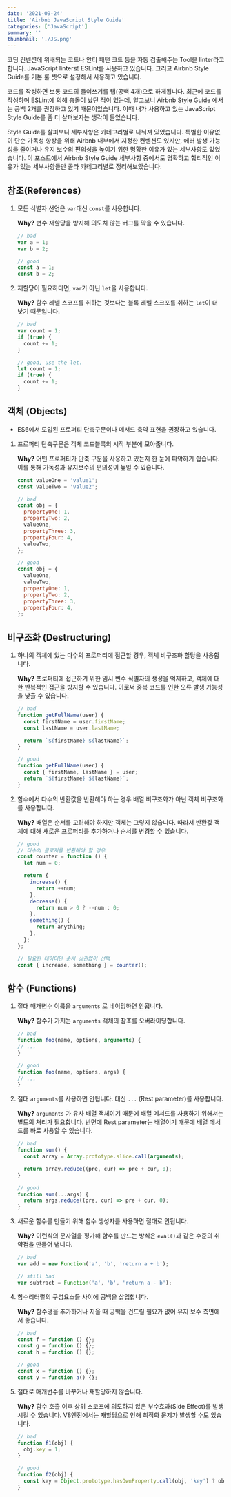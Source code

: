 ```yaml
---
date: '2021-09-24'
title: 'Airbnb JavaScript Style Guide'
categories: ['JavaScript']
summary: ''
thumbnail: './JS.png'
---
```


코딩 컨벤션에 위배되는 코드나 안티 패턴 코드 등을 자동 검출해주는 Tool을 linter라고 합니다. JavaScript linter로 ESLint를 사용하고 있습니다. 그리고 Airbnb Style Guide를 기본 룰 셋으로 설정해서 사용하고 있습니다.

코드를 작성하면 보통 코드의 들여쓰기를 탭(공백 4개)으로 하게됩니다. 최근에 코드를 작성하며 ESLint에 의해 충돌이 났던 적이 있는데, 알고보니 Airbnb Style Guide 에서는 공백 2개를 권장하고 있기 때문이었습니다. 이때 내가 사용하고 있는 JavaScript Style Guide를 좀 더 살펴보자는 생각이 들었습니다.

Style Guide를 살펴보니 세부사항은 카테고리별로 나눠져 있었습니다. 특별한 이유없이 단순 가독성 향상을 위해 Airbnb 내부에서 지정한 컨벤션도 있지만, 에러 발생 가능성을 줄이거나 유지 보수의 편의성을 높이기 위한 명확한 이유가 있는 세부사항도 있었습니다. 이 포스트에서 Airbnb Style Guide 세부사항 중에서도 명확하고 합리적인 이유가 있는 세부사항들만 골라 카테고리별로 정리해보았습니다.

## 참조(References)

1. 모든 식별자 선언은 `var`대신 `const`를 사용합니다.

   **Why?** 변수 재할당을 방지해 의도치 않는 버그를 막을 수 있습니다.

   ```js
   // bad
   var a = 1;
   var b = 2;

   // good
   const a = 1;
   const b = 2;
   ```

2. 재할당이 필요하다면, `var`가 아닌 `let`을 사용합니다.

   **Why?** 함수 레벨 스코프를 취하는 것보다는 블록 레벨 스크포를 취하는 `let`이 더 낫기 때문입니다.

   ```js
   // bad
   var count = 1;
   if (true) {
     count += 1;
   }

   // good, use the let.
   let count = 1;
   if (true) {
     count += 1;
   }
   ```

## 객체 (Objects)

- ES6에서 도입된 프로퍼티 단축구문이나 메서드 축약 표현을 권장하고 있습니다.

1. 프로퍼티 단축구문은 객체 코드블록의 시작 부분에 모아줍니다.

   **Why?** 어떤 프로퍼티가 단축 구문을 사용하고 있는지 한 눈에 파악하기 쉽습니다. 이를 통해 가독성과 유지보수의 편의성이 높일 수 있습니다.

   ```js
   const valueOne = 'value1';
   const valueTwo = 'value2';

   // bad
   const obj = {
     propertyOne: 1,
     propertyTwo: 2,
     valueOne,
     propertyThree: 3,
     propertyFour: 4,
     valueTwo,
   };

   // good
   const obj = {
     valueOne,
     valueTwo,
     propertyOne: 1,
     propertyTwo: 2,
     propertyThree: 3,
     propertyFour: 4,
   };
   ```

## 비구조화 (Destructuring)

1. 하나의 객체에 있는 다수의 프로퍼티에 접근할 경우, 객체 비구조화 할당을 사용합니다.

   **Why?** 프로퍼티에 접근하기 위한 임시 변수 식별자의 생성을 억제하고, 객체에 대한 반복적인 접근을 방지할 수 있습니다. 이로써 중복 코드를 인한 오류 발생 가능성을 낮출 수 있습니다.

   ```js
   // bad
   function getFullName(user) {
     const firstName = user.firstName;
     const lastName = user.lastName;

     return `${firstName} ${lastName}`;
   }

   // good
   function getFullName(user) {
     const { firstName, lastName } = user;
     return `${firstName} ${lastName}`;
   }
   ```

2. 함수에서 다수의 반환값을 반환해야 하는 경우 배열 비구조화가 아닌 객체 비구조화를 사용합니다.

   **Why?** 배열은 순서를 고려해야 하지만 객체는 그렇지 않습니다. 따라서 반환값 객체에 대해 새로운 프로퍼티를 추가하거나 순서를 변경할 수 있습니다.

   ```js
   // good
   // 다수의 클로저를 반환해야 할 경우
   const counter = function () {
     let num = 0;

     return {
       increase() {
         return ++num;
       },
       decrease() {
         return num > 0 ? --num : 0;
       },
       something() {
         return anything;
       },
     };
   };

   // 필요한 데이터만 순서 상관없이 선택
   const { increase, something } = counter();
   ```

## 함수 (Functions)

1. 절대 매개변수 이름을 `arguments` 로 네이밍하면 안됩니다.

   **Why?** 함수가 가지는 `arguments` 객체의 참조를 오버라이딩합니다.

   ```js
   // bad
   function foo(name, options, arguments) {
   // ...
   }

   // good
   function foo(name, options, args) {
   // ...
   }
   ```

2. 절대 `arguments`를 사용하면 안됩니다. 대신 `...` (Rest parameter)를 사용합니다.

   **Why?** `arguments` 가 유사 배열 객체이기 때문에 배열 메서드를 사용하기 위해서는 별도의 처리가 필요합니다. 반면에 Rest parameter는 배열이기 때문에 배열 메서드를 바로 사용할 수 있습니다.

   ```js
   // bad
   function sum() {
     const array = Array.prototype.slice.call(arguments);

     return array.reduce((pre, cur) => pre + cur, 0);
   }

   // good
   function sum(...args) {
     return args.reduce((pre, cur) => pre + cur, 0);
   }
   ```

3. 새로운 함수를 만들기 위해 함수 생성자를 사용하면 절대로 안됩니다.

   **Why?** 이런식의 문자열을 평가해 함수를 만드는 방식은 `eval()`과 같은 수준의 취약점을 만들어 냅니다.

   ```js
   // bad
   var add = new Function('a', 'b', 'return a + b');

   // still bad
   var subtract = Function('a', 'b', 'return a - b');
   ```

4. 함수리터럴의 구성요소들 사이에 공백을 삽입합니다.

   **Why?** 함수명을 추가하거나 지울 때 공백을 건드릴 필요가 없어 유지 보수 측면에서 좋습니다.

   ```js
   // bad
   const f = function () {};
   const g = function () {};
   const h = function () {};

   // good
   const x = function () {};
   const y = function a() {};
   ```

5. 절대로 매개변수를 바꾸거나 재할당하지 않습니다.

   **Why?** 함수 호출 이후 상위 스코프에 의도하지 않은 부수효과(Side Effect)를 발생시킬 수 있습니다. V8엔진에서는 재할당으로 인해 최적화 문제가 발생할 수도 있습니다.

   ```js
   // bad
   function f1(obj) {
     obj.key = 1;
   }

   // good
   function f2(obj) {
     const key = Object.prototype.hasOwnProperty.call(obj, 'key') ? obj.key : 1;
   }
   ```

